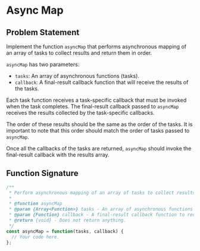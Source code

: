 # Async Map

## Problem Statement

Implement the function `asyncMap` that performs asynchronous mapping of an array of tasks to collect results and return them in order.

`asyncMap` has two parameters:
- `tasks`: An array of asynchronous functions (tasks).
- `callback`: A final-result callback function that will receive the results of the tasks.

Each task function receives a task-specific callback that must be invoked when the task completes. The final-result callback passed to `asyncMap` receives the results collected by the task-specific callbacks.

The order of these results should be the same as the order of the tasks. It is important to note that this order should match the order of tasks passed to `asyncMap`.

Once all the callbacks of the tasks are returned, `asyncMap` should invoke the final-result callback with the results array.

## Function Signature

```javascript
/**
 * Perform asynchronous mapping of an array of tasks to collect results and return them in order.
 *
 * @function asyncMap
 * @param {Array<Function>} tasks - An array of asynchronous functions (tasks).
 * @param {Function} callback - A final-result callback function to receive the results.
 * @return {void} - Does not return anything.
 */
const asyncMap = function(tasks, callback) {
  // Your code here.
};
